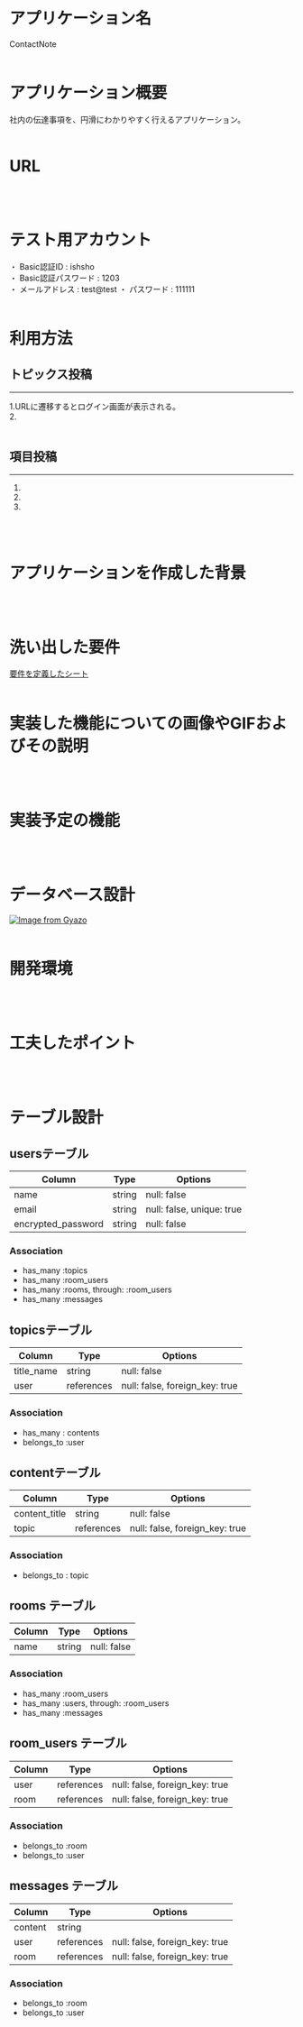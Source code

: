 # アプリケーション名
ContactNote
</br>
</br>

# アプリケーション概要
社内の伝達事項を、円滑にわかりやすく行えるアプリケーション。
</br>
</br>

# URL

</br>
</br>

# テスト用アカウント
・ Basic認証ID : ishsho  
・ Basic認証パスワード : 1203  
・ メールアドレス : test@test
・ パスワード : 111111
</br>
</br>

# 利用方法
トピックス投稿
---
___
1.URLに遷移するとログイン画面が表示される。  
2.
</br>
</br>

項目投稿
---
___
1.  
2. 
3.  
</br>
</br>

# アプリケーションを作成した背景

</br>
</br>

# 洗い出した要件
[要件を定義したシート](https://docs.google.com/spreadsheets/d/1hPcdfzZ0Nhv3sjtiWoG7QFnbUg65fBB31BzNE2ETZWc/edit#gid=982722306)
</br>
</br>

# 実装した機能についての画像やGIFおよびその説明

</br>
</br>

# 実装予定の機能

</br>
</br>

# データベース設計
[![Image from Gyazo](https://i.gyazo.com/134312440084ed9299ce800c3daabdf3.png)](https://gyazo.com/134312440084ed9299ce800c3daabdf3)
</br>
</br>

# 開発環境

</br>
</br>

# 工夫したポイント

</br>
</br>

# テーブル設計

## usersテーブル

| Column                |  Type      |  Options                    |
|-----------------------|------------|-----------------------------|
| name                  | string     | null: false                 |
| email                 | string     | null: false, unique: true   |
| encrypted_password    | string     | null: false                 |

### Association

- has_many :topics
- has_many :room_users
- has_many :rooms, through: :room_users
- has_many :messages



## topicsテーブル

| Column                |  Type      |  Options                       |
|-----------------------|------------|--------------------------------|
| title_name            | string     | null: false                    |
| user                  | references | null: false, foreign_key: true |

### Association

- has_many : contents
- belongs_to :user



## contentテーブル

| Column                |  Type      |  Options                       |
|-----------------------|------------|--------------------------------|
| content_title         | string     | null: false                    |
| topic                 | references | null: false, foreign_key: true |

### Association

- belongs_to : topic



## rooms テーブル

| Column | Type   | Options     |
| ------ | ------ | ----------- |
| name   | string | null: false |

### Association

- has_many :room_users
- has_many :users, through: :room_users
- has_many :messages



## room_users テーブル

| Column | Type       | Options                        |
| ------ | ---------- | ------------------------------ |
| user   | references | null: false, foreign_key: true |
| room   | references | null: false, foreign_key: true |

### Association

- belongs_to :room
- belongs_to :user


## messages テーブル

| Column  | Type       | Options                        |
| ------- | ---------- | ------------------------------ |
| content | string     |                                |
| user    | references | null: false, foreign_key: true |
| room    | references | null: false, foreign_key: true |

### Association

- belongs_to :room
- belongs_to :user
